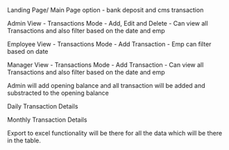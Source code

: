 Landing Page/ Main Page option - bank deposit and cms transaction

Admin View
		- Transactions Mode - Add, Edit and Delete
		- Can view all Transactions and also filter based on the date and emp

Employee View
		- Transactions Mode - Add Transaction
		- Emp can filter based on date

Manager View
		- Transactions Mode - Add Transaction
		- Can view all Transactions and also filter based on the date and emp

Admin will add opening balance and all transaction will be added and substracted to the opening balance

Daily Transaction Details

Monthly Transaction Details

Export to excel functionality will be there for all the data which will be there in the table.
